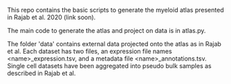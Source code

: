 This repo contains the basic scripts to generate the myeloid atlas presented in Rajab et al. 2020 (link soon). 

The main code to generate the atlas and project on data is in atlas.py.

The folder 'data' contains external data projected onto the atlas as in Rajab et al. Each dataset has two files, an expression file names \<name\>\_expression.tsv, and a metadata file \<name\>\_annotations.tsv. Single cell datasets have been aggregated into pseudo bulk samples as described in Rajab et al.


